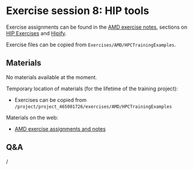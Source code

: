 # Exercise session 8: HIP tools

Exercise assignments can be found in the [AMD exercise notes](https://hackmd.io/@sfantao/lumi-training-sto-2025),
sections on [HIP Exercises](https://hackmd.io/@sfantao/lumi-training-sto-2025#HIP-Exercises) and
[Hipify](https://hackmd.io/@sfantao/lumi-training-sto-2025#Hipify).

Exercise files can be copied from `Exercises/AMD/HPCTrainingExamples`.


## Materials

No materials available at the moment.

Temporary location of materials (for the lifetime of the training project):

-   Exercises can be copied from `/project/project_465001726/exercises/AMD/HPCTrainingExamples`

Materials on the web:

-   [AMD exercise assignments and notes](https://hackmd.io/@sfantao/lumi-training-ams-2024)

<!--
    [PDF backup](https://462000265.lumidata.eu/2p3day-20250303/files/LUMI-2p3day-20250303-Exercises_AMD.pdf)
    and [local web backup](exercises_AMD_hackmd.md).

-   Exercise files: 
    [Download as .tar.bz2](https://462000265.lumidata.eu/2p3day-20250303/files/LUMI-2p3day-20250303-Exercises_AMD.tar.bz2)
    or [download as .tar](https://462000265.lumidata.eu/2p3day-20250303/files/LUMI-2p3day-20250303-Exercises_AMD.tar)
-->

<!--
Archived materials on LUMI:

-   Exercise assignments PDF: `/appl/local/training/2p3day-20250303/files/LUMI-2p3day-20250303-Exercises_AMD.pdf`

-   Exercise files:
    `/appl/local/training/2p3day-20250303/files/LUMI-2p3day-20250303-Exercises_AMD.tar.bz2`
    or `/appl/local/training/2p3day-20250303/files/LUMI-2p3day-20250303-Exercises_AMD.tar`
-->


## Q&A

/
